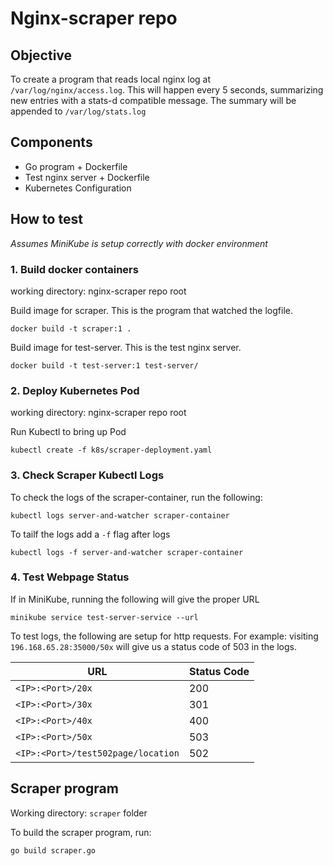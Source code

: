 # Nginx-scraper repo


## Objective
To create a program that reads local nginx log at `/var/log/nginx/access.log`. This will happen every 5 seconds, summarizing new entries with a stats-d compatible message. The summary will be appended to `/var/log/stats.log`


## Components
* Go program + Dockerfile
* Test nginx server + Dockerfile
* Kubernetes Configuration

## How to test

*Assumes MiniKube is setup correctly with docker environment*

### 1. Build docker containers

  working directory: nginx-scraper repo root

  Build image for scraper. This is the program that watched the logfile.
  ```
  docker build -t scraper:1 .
  ```

  Build image for test-server. This is the test nginx server.
  ```
  docker build -t test-server:1 test-server/
  ```

### 2. Deploy Kubernetes Pod

  working directory: nginx-scraper repo root

  Run Kubectl to bring up Pod

  ```
  kubectl create -f k8s/scraper-deployment.yaml
  ```
### 3. Check Scraper Kubectl Logs

  To check the logs of the scraper-container, run the following:
  ```
  kubectl logs server-and-watcher scraper-container
  ```

  To tailf the logs add a `-f` flag after logs
  ```
  kubectl logs -f server-and-watcher scraper-container
  ```

### 4. Test Webpage Status

  If in MiniKube, running the following will give the proper URL
  ```
  minikube service test-server-service --url
  ```

  To test logs, the following are setup for http requests. For example: visiting `196.168.65.28:35000/50x` will give us a status code of 503 in the logs.

  | URL | Status Code |
  | --- | --- |
  | `<IP>:<Port>/20x` | 200 |
  | `<IP>:<Port>/30x` | 301 |
  | `<IP>:<Port>/40x` | 400 |
  | `<IP>:<Port>/50x` | 503 |
  | `<IP>:<Port>/test502page/location` | 502 |

## Scraper program

Working directory: `scraper` folder

To build the scraper program, run:
```
go build scraper.go
```
